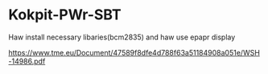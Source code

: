 # Kokpit-PWr-SBT

Haw install necessary libaries(bcm2835) and haw use epapr display

https://www.tme.eu/Document/47589f8dfe4d788f63a51184908a051e/WSH-14986.pdf
